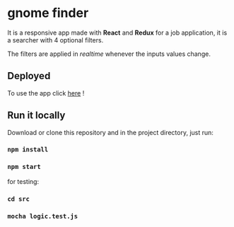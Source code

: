 # gnome finder

It is a responsive app made with **React** and **Redux** for a job application, it is a searcher with 4 optional filters.

The filters are applied in *realtime* whenever the inputs values change.

## Deployed
 To use the app click [here](https://thirsty-neumann-4260ef.netlify.com/) !


## Run it locally
Download or clone this repository and in the project directory, just run:
### `npm install`
### `npm start`

for testing:
### `cd src`  
### `mocha logic.test.js`
